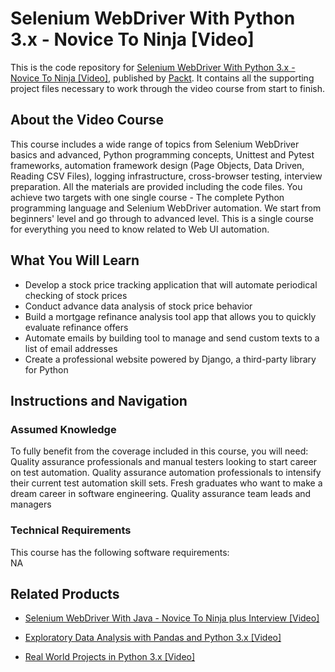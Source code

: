 # Selenium WebDriver With Python 3.x - Novice To Ninja [Video]
This is the code repository for [Selenium WebDriver With Python 3.x - Novice To Ninja [Video]](https://www.packtpub.com/application-development/real-world-projects-python-3x-video?utm_source=github&utm_medium=repository&utm_campaign=9781789953374), published by [Packt](https://www.packtpub.com/?utm_source=github). It contains all the supporting project files necessary to work through the video course from start to finish.
## About the Video Course
This course includes a wide range of topics from Selenium WebDriver basics and advanced, Python programming concepts, Unittest and Pytest frameworks, automation framework design (Page Objects, Data Driven, Reading CSV Files), logging infrastructure, cross-browser testing, interview preparation. All the materials are provided including the code files. You achieve two targets with one single course - The complete Python programming language and Selenium WebDriver automation. We start from beginners' level and go through to advanced level. This is a single course for everything you need to know related to Web UI automation.

<H2>What You Will Learn</H2>
<DIV class=book-info-will-learn-text>
<UL>
<LI>Develop a stock price tracking application that will automate periodical checking of stock prices 
<LI>Conduct advance data analysis of stock price behavior 
<LI>Build a mortgage refinance analysis tool app that allows you to quickly evaluate refinance offers 
<LI>Automate emails by building tool to manage and send custom texts to a list of email addresses 
<LI>Create a professional website powered by Django, a third-party library for Python </LI></UL></DIV>

## Instructions and Navigation
### Assumed Knowledge
To fully benefit from the coverage included in this course, you will need:<br/>
Quality assurance professionals and manual testers looking to start career on test automation. Quality assurance automation professionals to intensify their current test automation skill sets. Fresh graduates who want to make a dream career in software engineering. Quality assurance team leads and managers
### Technical Requirements
This course has the following software requirements:<br/>
NA

## Related Products
* [Selenium WebDriver With Java - Novice To Ninja plus Interview [Video]](https://www.packtpub.com/application-development/real-world-projects-python-3x-video?utm_source=github&utm_medium=repository&utm_campaign=9781789953374)

* [Exploratory Data Analysis with Pandas and Python 3.x [Video]](https://www.packtpub.com/application-development/real-world-projects-python-3x-video?utm_source=github&utm_medium=repository&utm_campaign=9781789953374)

* [Real World Projects in Python 3.x [Video]](https://www.packtpub.com/application-development/real-world-projects-python-3x-video?utm_source=github&utm_medium=repository&utm_campaign=9781789953374)

